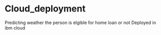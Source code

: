 # Cloud_deployment
Predicting weather the person is elgible for home loan or not
Deployed in ibm cloud

